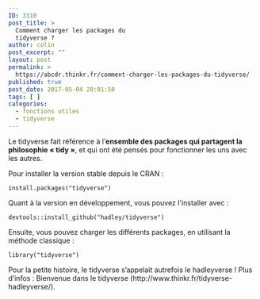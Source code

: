 ```yaml
---
ID: 3310
post_title: >
  Comment charger les packages du
  tidyverse ?
author: colin
post_excerpt: ""
layout: post
permalink: >
  https://abcdr.thinkr.fr/comment-charger-les-packages-du-tidyverse/
published: true
post_date: 2017-05-04 20:01:50
tags: [ ]
categories:
  - fonctions utiles
  - tidyverse
---
```

<p>Le tidyverse fait référence à l’<strong>ensemble des packages qui partagent la philosophie « tidy »</strong>, et qui ont été pensés pour fonctionner les uns avec les autres.</p><p>Pour installer la version stable depuis le CRAN :</p><p> <pre><code>install.packages("tidyverse")</code></pre> </p><p>Quant à la version en développement, vous pouvez l'installer avec : </p><p> <pre><code>devtools::install_github("hadley/tidyverse")</code></pre> </p><p>Ensuite, vous pouvez charger les différents packages, en utilisant la méthode classique :</p><p> <pre><code>library("tidyverse")</code></pre> </p><p>Pour la petite histoire, le tidyverse s’appelait autrefois le hadleyverse ! Plus d’infos : Bienvenue dans le tidyverse (http://www.thinkr.fr/tidyverse-hadleyverse/).  </p>